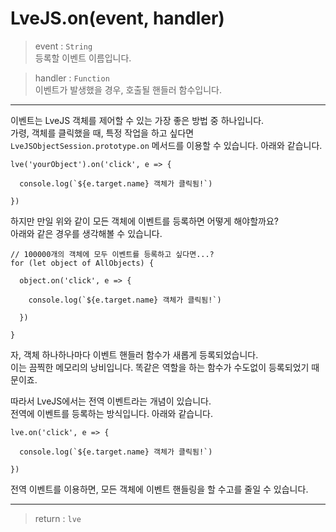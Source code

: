 # LveJS.on(event, handler)

> event : `String`  
  등록할 이벤트 이름입니다.

> handler : `Function`  
  이벤트가 발생했을 경우, 호출될 핸들러 함수입니다.

---

이벤트는 LveJS 객체를 제어할 수 있는 가장 좋은 방법 중 하나입니다.  
가령, 객체를 클릭했을 때, 특정 작업을 하고 싶다면 `LveJSObjectSession.prototype.on` 메서드를 이용할 수 있습니다. 아래와 같습니다.

```
lve('yourObject').on('click', e => {

  console.log(`${e.target.name} 객체가 클릭됨!`)

})
```

하지만 만일 위와 같이 모든 객체에 이벤트를 등록하면 어떻게 해야할까요?  
아래와 같은 경우를 생각해볼 수 있습니다.

```
// 100000개의 객체에 모두 이벤트를 등록하고 싶다면...?
for (let object of AllObjects) {

  object.on('click', e => {

    console.log(`${e.target.name} 객체가 클릭됨!`)

  })

}
```

자, 객체 하나하나마다 이벤트 핸들러 함수가 새롭게 등록되었습니다.  
이는 끔찍한 메모리의 낭비입니다. 똑같은 역할을 하는 함수가 수도없이 등록되었기 때문이죠.

따라서 LveJS에서는 전역 이벤트라는 개념이 있습니다.  
전역에 이벤트를 등록하는 방식입니다. 아래와 같습니다.

```
lve.on('click', e => {

  console.log(`${e.target.name} 객체가 클릭됨!`)

})
```

전역 이벤트를 이용하면, 모든 객체에 이벤트 핸들링을 할 수고를 줄일 수 있습니다.

---

> return : `lve`